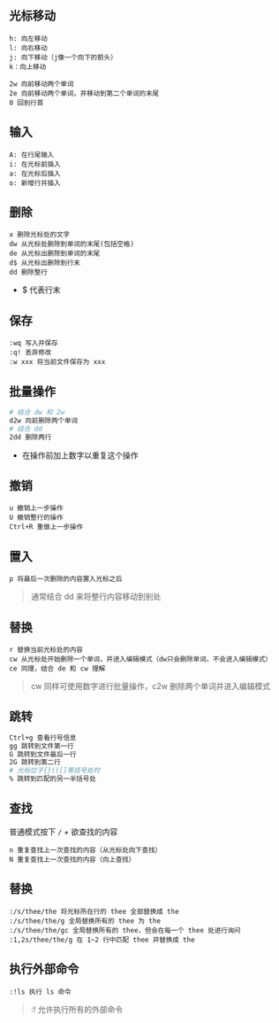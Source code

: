## 光标移动

```
h: 向左移动
l: 向右移动
j: 向下移动（j像一个向下的箭头）
k：向上移动
```

```
2w 向前移动两个单词
2e 向前移动两个单词，并移动到第二个单词的末尾
0 回到行首
```

## 输入

```
A: 在行尾输入
i: 在光标前插入
a: 在光标后插入
o: 新增行并插入
```

## 删除

```
x 删除光标处的文字
dw 从光标处删除到单词的末尾(包括空格)
de 从光标出删除到单词的末尾
d$ 从光标出删除到行末
dd 删除整行
```

- $ 代表行末

## 保存

```
:wq 写入并保存
:q! 丢弃修改
:w xxx 将当前文件保存为 xxx
```

## 批量操作

```bash
# 结合 dw 和 2w
d2w 向前删除两个单词
# 结合 dd
2dd 删除两行
```

- 在操作前加上数字以重复这个操作

## 撤销

```
u 撤销上一步操作
U 撤销整行的操作
Ctrl+R 重做上一步操作
```

## 置入

```
p 将最后一次删除的内容置入光标之后
```

> 通常结合 dd 来将整行内容移动到别处

## 替换

```
r 替换当前光标处的内容
cw 从光标处开始删除一个单词，并进入编辑模式（dw只会删除单词，不会进入编辑模式）
ce 同理，结合 de 和 cw 理解
```

> cw 同样可使用数字进行批量操作，c2w 删除两个单词并进入编辑模式

## 跳转

```bash
Ctrl+g 查看行号信息
gg 跳转到文件第一行
G 跳转到文件最后一行
2G 跳转到第二行
# 光标位于{}()[]等括号处时
% 跳转到匹配的另一半括号处
```

## 查找

普通模式按下 `/` + 欲查找的内容

```
n 重复查找上一次查找的内容（从光标处向下查找）
N 重复查找上一次查找的内容（向上查找）
```

## 替换

```
:/s/thee/the 将光标所在行的 thee 全部替换成 the
:/s/thee/the/g 全局替换所有的 thee 为 the
:/s/thee/the/gc 全局替换所有的 thee，但会在每一个 thee 处进行询问
:1,2s/thee/the/g 在 1~2 行中匹配 thee 并替换成 the
```

## 执行外部命令

```
:!ls 执行 ls 命令
```

> :! 允许执行所有的外部命令